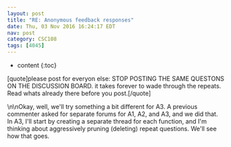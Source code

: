 ```yaml
---
layout: post
title: "RE: Anonymous feedback responses"
date: Thu, 03 Nov 2016 16:24:17 EDT
nav: post
category: CSC108
tags: [4045]
---
```


* content
{:toc}

[quote]please post for everyon else: STOP POSTING THE SAME QUESTONS ON THE DISCUSSION BOARD. it takes forever to wade through the repeats. Read whats already there before you post.[/quote]
<!-- more -->
<p>\n\nOkay, well, we'll try something a bit different for A3. A previous commenter asked for separate forums for A1, A2, and A3, and we did that. In A3, I'll start by creating a separate thread for each function, and I'm thinking about aggressively pruning (deleting) repeat questions. We'll see how that goes.</p>
